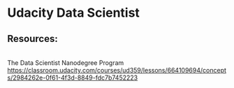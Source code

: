 # Udacity Data Scientist
## Resources:
<br>The Data Scientist Nanodegree Program
<br>https://classroom.udacity.com/courses/ud359/lessons/664109694/concepts/2984262e-0f61-4f3d-8849-fdc7b7452223

